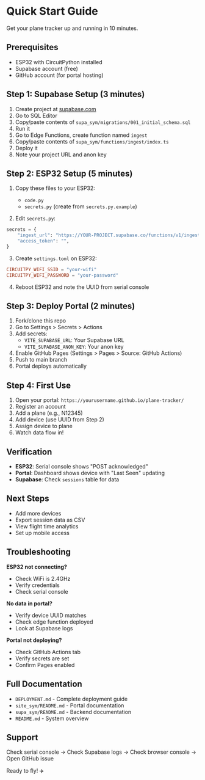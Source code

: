# Quick Start Guide

Get your plane tracker up and running in 10 minutes.

## Prerequisites

- ESP32 with CircuitPython installed
- Supabase account (free)
- GitHub account (for portal hosting)

## Step 1: Supabase Setup (3 minutes)

1. Create project at [supabase.com](https://supabase.com)
2. Go to SQL Editor
3. Copy/paste contents of `supa_sym/migrations/001_initial_schema.sql`
4. Run it
5. Go to Edge Functions, create function named `ingest`
6. Copy/paste contents of `supa_sym/functions/ingest/index.ts`
7. Deploy it
8. Note your project URL and anon key

## Step 2: ESP32 Setup (5 minutes)

1. Copy these files to your ESP32:
   - `code.py`
   - `secrets.py` (create from `secrets.py.example`)

2. Edit `secrets.py`:
```python
secrets = {
    "ingest_url": "https://YOUR-PROJECT.supabase.co/functions/v1/ingest",
    "access_token": "",
}
```

3. Create `settings.toml` on ESP32:
```toml
CIRCUITPY_WIFI_SSID = "your-wifi"
CIRCUITPY_WIFI_PASSWORD = "your-password"
```

4. Reboot ESP32 and note the UUID from serial console

## Step 3: Deploy Portal (2 minutes)

1. Fork/clone this repo
2. Go to Settings > Secrets > Actions
3. Add secrets:
   - `VITE_SUPABASE_URL`: Your Supabase URL
   - `VITE_SUPABASE_ANON_KEY`: Your anon key
4. Enable GitHub Pages (Settings > Pages > Source: GitHub Actions)
5. Push to main branch
6. Portal deploys automatically

## Step 4: First Use

1. Open your portal: `https://yourusername.github.io/plane-tracker/`
2. Register an account
3. Add a plane (e.g., N12345)
4. Add device (use UUID from Step 2)
5. Assign device to plane
6. Watch data flow in!

## Verification

- **ESP32**: Serial console shows "POST acknowledged"
- **Portal**: Dashboard shows device with "Last Seen" updating
- **Supabase**: Check `sessions` table for data

## Next Steps

- Add more devices
- Export session data as CSV
- View flight time analytics
- Set up mobile access

## Troubleshooting

**ESP32 not connecting?**
- Check WiFi is 2.4GHz
- Verify credentials
- Check serial console

**No data in portal?**
- Verify device UUID matches
- Check edge function deployed
- Look at Supabase logs

**Portal not deploying?**
- Check GitHub Actions tab
- Verify secrets are set
- Confirm Pages enabled

## Full Documentation

- `DEPLOYMENT.md` - Complete deployment guide
- `site_sym/README.md` - Portal documentation
- `supa_sym/README.md` - Backend documentation
- `README.md` - System overview

## Support

Check serial console → Check Supabase logs → Check browser console → Open GitHub issue

Ready to fly! ✈️

